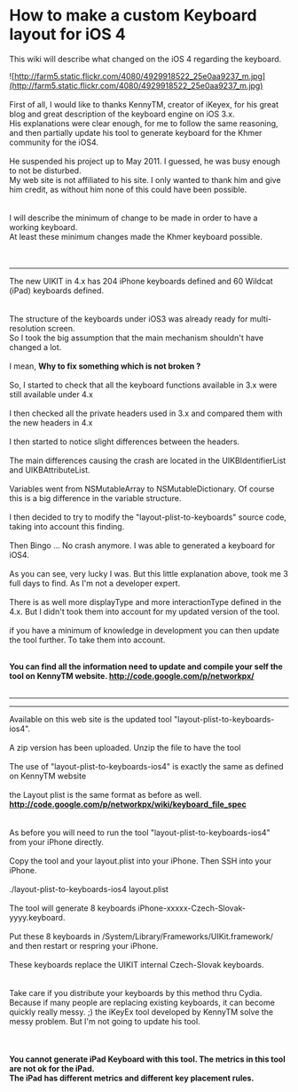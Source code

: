 # How to make a custom Keyboard layout for iOS 4 #

This wiki will describe what changed on the iOS 4 regarding the keyboard.

![http://farm5.static.flickr.com/4080/4929918522_25e0aa9237_m.jpg](http://farm5.static.flickr.com/4080/4929918522_25e0aa9237_m.jpg)
<br>
<br>
First of all, I would like to thanks KennyTM, creator of iKeyex, for his great blog and great description of the keyboard engine on iOS 3.x. <br>
His explanations were clear enough, for me to follow the same reasoning, and then partially update his tool to generate keyboard for the Khmer community for the iOS4. <br>
<br>
He suspended his project up to May 2011. I guessed, he was busy enough to not be disturbed. <br>
My web site is not affiliated to his site. I only wanted to thank him and give him credit, as without him none of this could have been possible.<br>
<br>
<br>
I will describe the minimum of change to be made in order to have a working keyboard. <br>
At least these minimum changes made the Khmer keyboard possible. <br> <br> <br>
<hr />
The new UIKIT in 4.x has 204 iPhone keyboards defined and 60 Wildcat (iPad) keyboards defined.<br>
<br><br>
The structure of the keyboards under iOS3 was already ready for multi-resolution screen.<br>
So I took the big assumption that the main mechanism shouldn't have changed a lot. <br><br>
I mean, <b>Why to fix something which is not broken ?</b> <br>
<br>
So, I started to check that all the keyboard functions available in 3.x were still available under 4.x<br><br>
I then checked all the private headers used in 3.x and compared them with the new headers in 4.x <br><br>
I then started to notice slight differences between the headers. <br><br>
The main differences causing the crash are located in the UIKBIdentifierList and UIKBAttributeList. <br><br>
Variables went from NSMutableArray to NSMutableDictionary. Of course this is a big difference in the variable structure.<br><br>
I then decided to try to modify the "layout-plist-to-keyboards" source code, taking into account this finding. <br><br>
Then Bingo ... No crash anymore. I was able to generated a keyboard for iOS4. <br><br>
As you can see, very lucky I was. But this little explanation above, took me 3 full days to find. As I'm not a developer expert.<br><br>
There is as well more displayType and more interactionType defined in the 4.x. But I didn't took them into account for my updated version of the tool. <br><br>
if you have a minimum of knowledge in development you can then update the tool further. To take them into account.<br><br>

<b>You can find all the information need to update and compile your self the tool on KennyTM website. <a href='http://code.google.com/p/networkpx/'>http://code.google.com/p/networkpx/</a></b> <br><br>
<hr />
<hr />
Available on this web site is the updated tool "layout-plist-to-keyboards-ios4".<br>
<br> A zip version has been uploaded. Unzip the file to have the tool <br><br>
The use of "layout-plist-to-keyboards-ios4" is exactly the same as defined on KennyTM website <br><br>
the Layout plist is the same format as before as well.<br>
<b><a href='http://code.google.com/p/networkpx/wiki/keyboard_file_spec'>http://code.google.com/p/networkpx/wiki/keyboard_file_spec</a></b>
<br><br><br>
As before you will need to run the tool "layout-plist-to-keyboards-ios4" from your iPhone directly. <br><br>
Copy the tool and your layout.plist into your iPhone. Then SSH into your iPhone. <br><br>
./layout-plist-to-keyboards-ios4 layout.plist <br><br>
The tool will generate 8 keyboards iPhone-xxxxx-Czech-Slovak-yyyy.keyboard. <br><br>
Put these 8 keyboards in /System/Library/Frameworks/UIKit.framework/ and then restart or respring your iPhone. <br><br>
These keyboards replace the UIKIT internal Czech-Slovak keyboards.<br><br><br>
Take care if you distribute your keyboards by this method thru Cydia. Because if many people are replacing existing keyboards, it can become quickly really messy. ;) the iKeyEx tool developed by KennyTM solve the messy problem. But I'm not going to update his tool. <br><br>
<br>
<br>
<b>You cannot generate iPad Keyboard with this tool. The metrics in this tool are not ok for the iPad.</b><br>
<b>The iPad has different metrics and different key placement rules.</b><br>